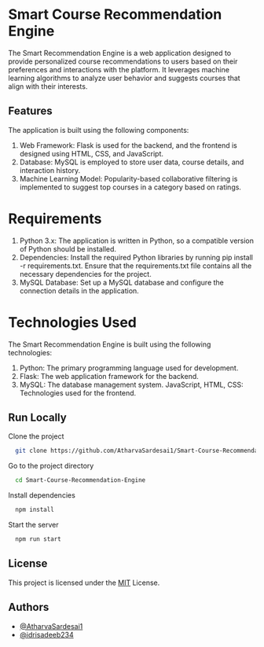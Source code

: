 
# Smart Course Recommendation Engine

The Smart Recommendation Engine is a web application designed to provide personalized course recommendations to users based on their preferences and interactions with the platform. It leverages machine learning algorithms to analyze user behavior and suggests courses that align with their interests.


## Features

The application is built using the following components:

1. Web Framework: Flask is used for the backend, and the frontend is designed using HTML, CSS, and JavaScript.
2. Database: MySQL is employed to store user data, course details, and interaction history.
3. Machine Learning Model: Popularity-based collaborative filtering is implemented to suggest top courses in a category based on ratings.

# Requirements


1. Python 3.x: The application is written in Python, so a compatible version of Python should be installed.
2. Dependencies: Install the required Python libraries by running pip install -r requirements.txt. Ensure that the requirements.txt file contains all the necessary dependencies for the project.
3. MySQL Database: Set up a MySQL database and configure the connection details in the application.

# Technologies Used
The Smart Recommendation Engine is built using the following technologies:

1. Python: The primary programming language used for development.
2. Flask: The web application framework for the backend.
3. MySQL: The database management system.
JavaScript, HTML, CSS: Technologies used for the frontend.




## Run Locally

Clone the project

```bash
  git clone https://github.com/AtharvaSardesai1/Smart-Course-Recommendation-Engine
```

Go to the project directory

```bash
  cd Smart-Course-Recommendation-Engine
```

Install dependencies

```bash
  npm install
```

Start the server

```bash
  npm run start
```


## License

This project is licensed under the [MIT](https://choosealicense.com/licenses/mit/) License.


## Authors

- [@AtharvaSardesai1](https://github.com/idrisadeeb234)
- [@idrisadeeb234](https://github.com/AtharvaSardesai1)

